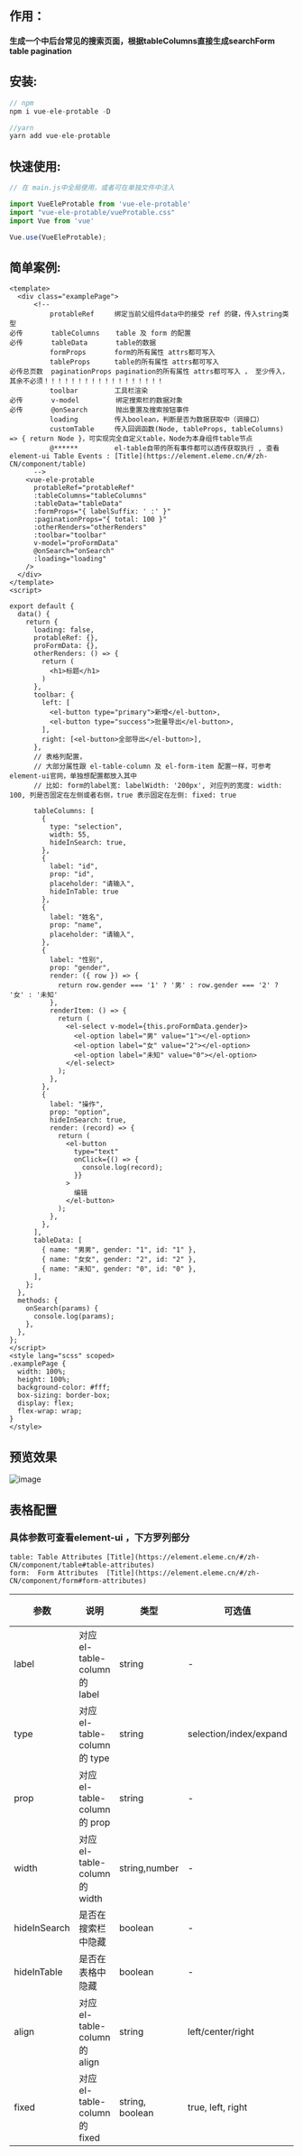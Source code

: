 ## 作用：
#### 生成一个中后台常见的搜索页面，根据tableColumns直接生成searchForm table pagination



## 安装:

```javascript
// npm
npm i vue-ele-protable -D

//yarn 
yarn add vue-ele-protable

```

## 快速使用:

```javascript
// 在 main.js中全局使用，或者可在单独文件中注入

import VueEleProtable from 'vue-ele-protable'
import "vue-ele-protable/vueProtable.css"
import Vue from 'vue'

Vue.use(VueEleProtable);
```
## 简单案例:

```vue
<template>
  <div class="examplePage">
      <!-- 
          protableRef     绑定当前父组件data中的接受 ref 的键，传入string类型
必传       tableColumns    table 及 form 的配置
必传       tableData       table的数据
          formProps       form的所有属性 attrs都可写入
          tableProps      table的所有属性 attrs都可写入
必传总页数  paginationProps pagination的所有属性 attrs都可写入 ， 至少传入，其余不必须！！！！！！！！！！！！！！！！！！
          toolbar         工具栏渲染
必传       v-model         绑定搜索栏的数据对象
必传       @onSearch       抛出重置及搜索按钮事件
          loading         传入boolean，判断是否为数据获取中（调接口）
          customTable     传入回调函数(Node, tableProps, tableColumns) => { return Node }，可实现完全自定义table，Node为本身组件table节点
          @******         el-table自带的所有事件都可以透传获取执行 , 查看element-ui Table Events : [Title](https://element.eleme.cn/#/zh-CN/component/table)
      -->
    <vue-ele-protable
      protableRef="protableRef" 
      :tableColumns="tableColumns"
      :tableData="tableData"
      :formProps="{ labelSuffix: ' :' }"
      :paginationProps="{ total: 100 }"
      :otherRenders="otherRenders"
      :toolbar="toolbar"
      v-model="proFormData"
      @onSearch="onSearch"
      :loading="loading"
    />
  </div>
</template>
<script>

export default {
  data() {
    return {
      loading: false,
      protableRef: {},
      proFormData: {},
      otherRenders: () => {
        return (
          <h1>标题</h1>
        )
      },
      toolbar: {
        left: [
          <el-button type="primary">新增</el-button>,
          <el-button type="success">批量导出</el-button>,
        ],
        right: [<el-button>全部导出</el-button>],
      },
      // 表格列配置，
      // 大部分属性跟 el-table-column 及 el-form-item 配置一样，可参考element-ui官网，单独想配置都放入其中
      // 比如: form的label宽: labelWidth: '200px', 对应列的宽度: width: 100, 列是否固定在左侧或者右侧，true 表示固定在左侧: fixed: true

      tableColumns: [
        {
          type: "selection",
          width: 55,
          hideInSearch: true,
        },
        {
          label: "id",
          prop: "id",
          placeholder: "请输入",
          hideInTable: true
        },
        {
          label: "姓名",
          prop: "name",
          placeholder: "请输入",
        },
        {
          label: "性别",
          prop: "gender",
          render: ({ row }) => {
            return row.gender === '1' ? '男' : row.gender === '2' ? '女' : '未知'
          },
          renderItem: () => {
            return (
              <el-select v-model={this.proFormData.gender}>
                <el-option label="男" value="1"></el-option>
                <el-option label="女" value="2"></el-option>
                <el-option label="未知" value="0"></el-option>
              </el-select>
            );
          },
        },
        {
          label: "操作",
          prop: "option",
          hideInSearch: true,
          render: (record) => {
            return (
              <el-button
                type="text"
                onClick={() => {
                  console.log(record);
                }}
              >
                编辑
              </el-button>
            );
          },
        },
      ],
      tableData: [
        { name: "男男", gender: "1", id: "1" },
        { name: "女女", gender: "2", id: "2" },
        { name: "未知", gender: "0", id: "0" },
      ],
    };
  },
  methods: {
    onSearch(params) {
      console.log(params);
    },
  },
};
</script>
<style lang="scss" scoped>
.examplePage {
  width: 100%;
  height: 100%;
  background-color: #fff;
  box-sizing: border-box;
  display: flex;
  flex-wrap: wrap;
}
</style>

```
## 预览效果

 ![image](![https://github.com/ButBueatiful/dotvim/raw/master/screenshots/vim-screenshot.jpg](https://raw.githubusercontent.com/webguicai/vue-ele-protable/main/beifen/image.png))

## 表格配置

### 具体参数可查看element-ui ，下方罗列部分
    table: Table Attributes [Title](https://element.eleme.cn/#/zh-CN/component/table#table-attributes)
    form:  Form Attributes  [Title](https://element.eleme.cn/#/zh-CN/component/form#form-attributes)


| 参数      | 说明                                                                                        | 类型                   | 可选值                 | 默认值 |
| --------- | ------------------------------------------------------------------------------------------- | ---------------------- | ---------------------- | ------ |
| label     | 对应 el-table-column 的 label                                                               | string                 | -                      | -      |
| type      | 对应 el-table-column 的 type                                                                | string                 | selection/index/expand | -      |
| prop      | 对应 el-table-column 的 prop                                                                | string                 | -                      | -      |
| width     | 对应 el-table-column 的 width                                                               | string,number          | -                      | -      |
| hideInSearch  | 是否在搜索栏中隐藏                                                                        | boolean                | -                      | false      |
| hideInTable  | 是否在表格中隐藏                                                                        | boolean                | -                      | false      |
| align     | 对应 el-table-column 的 align                                                               | string                 | left/center/right      | left   |
| fixed     | 对应 el-table-column 的 fixed                                                               | string, boolean        | true, left, right      | -      |